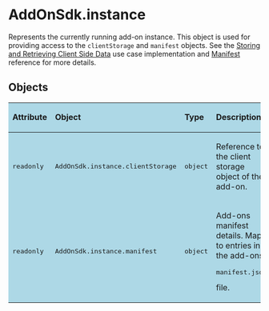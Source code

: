 # AddOnSdk.instance
Represents the currently running add-on instance. This object is used for providing access to the `clientStorage` and `manifest` objects. See the [Storing and Retrieving Client Side Data](../../guides/develop/#storing-and-retrieving-client-side-data) use case implementation and [Manifest](../manifest.md) reference for more details.


## Objects
<table class="spectrum-Table spectrum-Table--sizeM" style="background-color:lightblue">
<tr class="spectrum-Table-row">
    <td class="spectrum-Table-headCell"><p><strong>Attribute</strong></p></td>
    <td class="spectrum-Table-headCell"><p><strong>Object</strong></p></td>
    <td class="spectrum-Table-headCell"><p><strong>Type</strong></p></td>
    <td class="spectrum-Table-headCell"><p><strong>Description</strong></p></td>
</tr>
<tbody class="spectrum-Table-body">
<tr class="spectrum-Table-row">
    <td class="spectrum-Table-cell"><p><pre>readonly</pre></p></td>
    <td class="spectrum-Table-cell"><p><pre>AddOnSdk.instance.clientStorage</pre></p></td>
    <td class="spectrum-Table-cell"><p><pre>object</pre></p></td>
    <td style="vertical-align: bottom;">        
        <p>Reference to the client storage object of the add-on.</p>
    </td>
</tr>
<tr class="spectrum-Table-row">
    <td class="spectrum-Table-cell"><p><pre>readonly</pre></p></td>
    <td class="spectrum-Table-cell"><p><pre>AddOnSdk.instance.manifest</pre></p></td>
    <td class="spectrum-Table-cell"><p><pre>object</pre></p></td>
    <td style="vertical-align: bottom;">        
        <p>Add-ons manifest details. Maps to entries in the add-ons <pre>manifest.json</pre> file.
</p>
    </td>
</tr>
</tbody>
</table>
